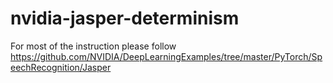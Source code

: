 # nvidia-jasper-determinism
For most of the instruction please follow https://github.com/NVIDIA/DeepLearningExamples/tree/master/PyTorch/SpeechRecognition/Jasper

